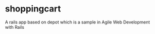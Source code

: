 shoppingcart
============

A rails app based on depot which is a sample in Agile Web Development with Rails